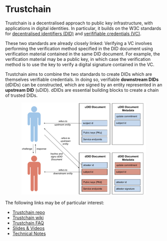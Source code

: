 # Trustchain

Trustchain is a decentralised approach to public key infrastructure, with applications in digital identities. In particular, it builds on the W3C standards for [decentralised identifiers (DID)](https://www.w3.org/TR/did-core/) and [verififiable credentials (VC)](https://www.w3.org/TR/did-core/).

These two standards are already closely linked: Verifying a VC involves performing the verification method specified in the DID document using verification material contained in the same DID document. For example, the verification material may be a public key, in which case the verification method is to use the key to verify a digital signature contained in the VC.

Trustchain aims to combine the two standards to create DIDs which are themselves verifiable credentials. In doing so, verifiable **downstream DIDs** (dDIDs) can be constructed, which are signed by an entity represented in an **upstream DID** (uDID). dDIDs are essential building blocks to create a chain of trusted DIDs.

<center><img src="figs/dDID_schematic.png" width="400px" /></center>

The following links may be of particular interest:
- [Trustchain repo](https://github.com/alan-turing-institute/trustchain)
- [Trustchain wiki](https://github.com/alan-turing-institute/trustchain/wiki)
- [Trustchain FAQ](https://github.com/alan-turing-institute/trustchain/wiki/Trustchain-FAQ)
- [Slides & Videos](https://github.com/alan-turing-institute/trustchain/wiki#communication)
- [Technical Notes](https://github.com/alan-turing-institute/trustchain/wiki/Trustchain-Technical-Notes)

